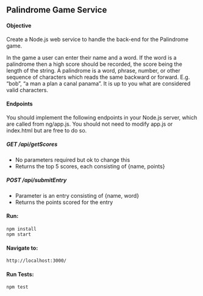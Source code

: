 ## Palindrome Game Service

#### Objective

Create a Node.js web service to handle the back-end for the Palindrome game.

In the game a user can enter their name and a word. If the word is a palindrome then a high score should be recorded, the score being the length of the string. A palindrome is a word, phrase, number, or other sequence of characters which reads the same backward or forward. E.g. “bob”, “a man a plan a canal panama”. It is up to you what are considered valid characters.

#### Endpoints

You should implement the following endpoints in your Node.js server, which are called from ng/app.js. You should not need to modify app.js or index.html but are free to do so.

##### GET /api/getScores

- No parameters required but ok to change this
- Returns the top 5 scores, each consisting of {name, points}

##### POST /api/submitEntry

- Parameter is an entry consisting of {name, word}
- Returns the points scored for the entry

#### Run:

```
npm install
npm start
```

#### Navigate to:

`http://localhost:3000/`

#### Run Tests:

`npm test`
